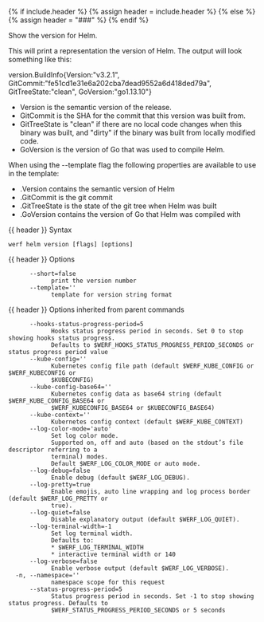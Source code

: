 {% if include.header %}
{% assign header = include.header %}
{% else %}
{% assign header = "###" %}
{% endif %}

Show the version for Helm.

This will print a representation the version of Helm.
The output will look something like this:

version.BuildInfo{Version:&#34;v3.2.1&#34;, GitCommit:&#34;fe51cd1e31e6a202cba7dead9552a6d418ded79a&#34;, GitTreeState:&#34;clean&#34;, GoVersion:&#34;go1.13.10&#34;}

- Version is the semantic version of the release.
- GitCommit is the SHA for the commit that this version was built from.
- GitTreeState is &#34;clean&#34; if there are no local code changes when this binary was
  built, and &#34;dirty&#34; if the binary was built from locally modified code.
- GoVersion is the version of Go that was used to compile Helm.

When using the --template flag the following properties are available to use in
the template:

- .Version contains the semantic version of Helm
- .GitCommit is the git commit
- .GitTreeState is the state of the git tree when Helm was built
- .GoVersion contains the version of Go that Helm was compiled with


{{ header }} Syntax

```shell
werf helm version [flags] [options]
```

{{ header }} Options

```shell
      --short=false
            print the version number
      --template=''
            template for version string format
```

{{ header }} Options inherited from parent commands

```shell
      --hooks-status-progress-period=5
            Hooks status progress period in seconds. Set 0 to stop showing hooks status progress.   
            Defaults to $WERF_HOOKS_STATUS_PROGRESS_PERIOD_SECONDS or status progress period value
      --kube-config=''
            Kubernetes config file path (default $WERF_KUBE_CONFIG or $WERF_KUBECONFIG or           
            $KUBECONFIG)
      --kube-config-base64=''
            Kubernetes config data as base64 string (default $WERF_KUBE_CONFIG_BASE64 or            
            $WERF_KUBECONFIG_BASE64 or $KUBECONFIG_BASE64)
      --kube-context=''
            Kubernetes config context (default $WERF_KUBE_CONTEXT)
      --log-color-mode='auto'
            Set log color mode.
            Supported on, off and auto (based on the stdout’s file descriptor referring to a        
            terminal) modes.
            Default $WERF_LOG_COLOR_MODE or auto mode.
      --log-debug=false
            Enable debug (default $WERF_LOG_DEBUG).
      --log-pretty=true
            Enable emojis, auto line wrapping and log process border (default $WERF_LOG_PRETTY or   
            true).
      --log-quiet=false
            Disable explanatory output (default $WERF_LOG_QUIET).
      --log-terminal-width=-1
            Set log terminal width.
            Defaults to:
            * $WERF_LOG_TERMINAL_WIDTH
            * interactive terminal width or 140
      --log-verbose=false
            Enable verbose output (default $WERF_LOG_VERBOSE).
  -n, --namespace=''
            namespace scope for this request
      --status-progress-period=5
            Status progress period in seconds. Set -1 to stop showing status progress. Defaults to  
            $WERF_STATUS_PROGRESS_PERIOD_SECONDS or 5 seconds
```

